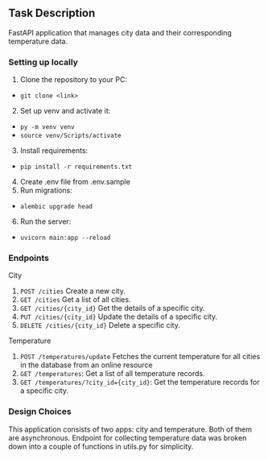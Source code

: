 ## Task Description

FastAPI application that manages city data and their corresponding temperature data.

### Setting up locally

1. Clone the repository to your PC:
- `git clone <link>`
2. Set up venv and activate it:
- `py -m venv venv`
- `source venv/Scripts/activate`
3. Install requirements:
- `pip install -r requirements.txt`
4. Create .env file from .env.sample
5. Run migrations:
- `alembic upgrade head`
6. Run the server:
- `uvicorn main:app --reload`


### Endpoints
City
1. `POST /cities` Create a new city.
2. `GET /cities` Get a list of all cities.
3. `GET /cities/{city_id}` Get the details of a specific city.
4. `PUT /cities/{city_id}` Update the details of a specific city.
5. `DELETE /cities/{city_id}` Delete a specific city.

Temperature
1. `POST /temperatures/update` Fetches the current temperature for all cities in the database from an online resource
2. `GET /temperatures`: Get a list of all temperature records.
3. `GET /temperatures/?city_id={city_id}`: Get the temperature records for a specific city.

### Design Choices
This application consists of two apps: city and temperature. Both of them are asynchronous. Endpoint for collecting temperature data was broken down into a couple of functions in utils.py for simplicity.
